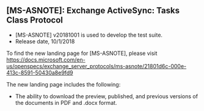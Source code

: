 ## [MS-ASNOTE]: Exchange ActiveSync: Tasks Class Protocol
- [MS-ASNOTE] v20181001 is used to develop the test suite.
- Release date, 10/1/2018

To find the new landing page for [MS-ASNOTE], please visit https://docs.microsoft.com/en-us/openspecs/exchange_server_protocols/ms-asnote/21801d6c-000e-413c-8591-50430a8e9fd9

The new landing page includes the following:
- The ability to download the preview, published, and previous versions of the documents in PDF and .docx format.
